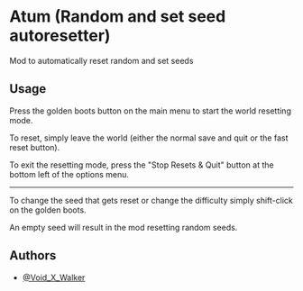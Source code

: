 
# Atum (Random and set seed autoresetter)

Mod to automatically reset random and set seeds


## Usage

Press the golden boots button on the main menu to start the world resetting mode.

To reset, simply leave the world (either the normal save and quit or the fast reset button).

To exit the resetting mode, press the "Stop Resets & Quit" button at the bottom left of the options menu.

----------

To change the seed that gets reset or change the difficulty simply shift-click on the golden boots.

An empty seed will result in the mod resetting random seeds. 

## Authors

- [@Void_X_Walker](https://www.github.com/voidxwalker)

